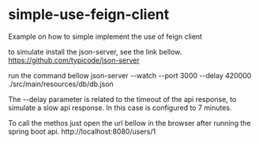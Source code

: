 # simple-use-feign-client
Example on how to simple implement the use of feign client

to simulate install the json-server, see the link bellow.
https://github.com/typicode/json-server

run the command bellow
json-server --watch --port 3000 --delay 420000 ./src/main/resources/db/db.json

The --delay parameter is related to the timeout of the api response, to simulate a slow api response. In this case is configured to 7 minutes.

To call the methos just open the url bellow in the browser after running the spring boot api.
http://localhost:8080/users/1
